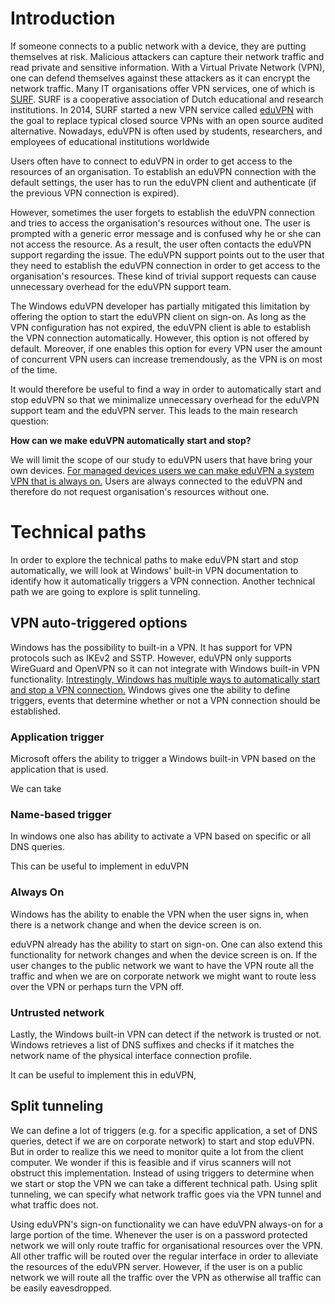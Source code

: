 # Introduction
If someone connects to a public network with a device, they are putting themselves at risk. Malicious attackers can capture their network traffic and read private and sensitive information. With a Virtual Private Network (VPN), one can defend themselves against these attackers as it can encrypt the network traffic. Many IT organisations offer VPN services, one of which is [SURF](https://www.surf.nl/en/about-surf). SURF is a cooperative association of Dutch educational and research institutions. In 2014, SURF started a new VPN service called [eduVPN](https://www.surf.nl/en/eduvpn/about-eduvpn?dst=n1173) with the goal to replace typical closed source VPNs with an open source audited alternative. Nowadays, eduVPN is often used by students, researchers, and employees of educational institutions worldwide

Users often have to connect to eduVPN in order to get access to the resources of an organisation. To establish an eduVPN connection with the default settings, the user has to run the eduVPN client and authenticate (if the previous VPN connection is expired). 

However, sometimes the user forgets to establish the eduVPN connection and tries to access the organisation's resources without one. The user is prompted with a generic error message and is confused why he or she can not access the resource. As a result, the user often contacts the eduVPN support regarding the issue. The eduVPN support points out to the user that they need to establish the eduVPN connection in order to get access to the organisation's resources. These kind of trivial support requests can cause unnecessary overhead for the eduVPN support team.

The Windows eduVPN developer has partially mitigated this limitation by offering the option to start the eduVPN client on sign-on. As long as the VPN configuration has not expired, the eduVPN client is able to establish the VPN connection automatically. However, this option is not offered by default. Moreover, if one enables this option for every VPN user the amount of concurrent VPN users can increase tremendously, as the VPN is on most of the time.

It would therefore be useful to find a way in order to automatically start and stop eduVPN so that we minimalize unnecessary overhead for the eduVPN support team and the eduVPN server. This leads to the main research question:

**How can we make eduVPN automatically start and stop?**

We will limit the scope of our study to eduVPN users that have bring your own devices. [For managed devices users we can make eduVPN a system VPN that is always on.](https://github.com/FlorisHendriks98/eduVPN-provisioning) Users are always connected to the eduVPN and therefore do not request organisation's resources without one.

# Technical paths
In order to explore the technical paths to make eduVPN start and stop automatically, we will look at Windows' built-in VPN documentation to identify how it automatically triggers a VPN connection. Another technical path we are going to explore is split tunneling.

## VPN auto-triggered options
Windows has the possibility to built-in a VPN. It has support for VPN protocols such as IKEv2 and SSTP. However, eduVPN only supports WireGuard and OpenVPN so it can not integrate with Windows built-in VPN functionality.
[Intrestingly, Windows has multiple ways to automatically start and stop a VPN connection.](https://docs.microsoft.com/en-us/windows/security/identity-protection/vpn/vpn-auto-trigger-profile)
Windows gives one the ability to define triggers, events that determine whether or not a VPN connection should be established.
### Application trigger
Microsoft offers the ability to trigger a Windows built-in VPN based on the application that is used.

We can take 


### Name-based trigger
In windows one also has ability to activate a VPN based on specific or all DNS queries.

This can be useful to implement in eduVPN

### Always On
Windows has the ability to enable the VPN when the user signs in, when there is a network change and when the device screen is on. 

eduVPN already has the ability to start on sign-on. One can also extend this functionality for network changes and when the device screen is on. If the user changes to the public network we want to have the VPN route all the traffic and when we are on corporate network we might want to route less over the VPN or perhaps turn the VPN off.

### Untrusted network
Lastly, the Windows built-in VPN can detect if the network is trusted or not. Windows retrieves a list of DNS suffixes and checks if it matches the network name of the physical interface connection profile.

It can be useful to implement this in eduVPN, 

## Split tunneling
We can define a lot of triggers (e.g. for a specific application, a set of DNS queries, detect if we are on corporate network) to start and stop eduVPN. But in order to realize this we need to monitor quite a lot from the client computer. We wonder if this is feasible and if virus scanners will not obstruct this implementation. Instead of using triggers to determine when we start or stop the VPN we can take a different technical path. Using split tunneling, we can specify what network traffic goes via the VPN tunnel and what traffic does not.

Using eduVPN's sign-on functionality we can have eduVPN always-on for a large portion of the time. Whenever the user is on a password protected network we will only route traffic for organisational resources over the VPN. All other traffic will be routed over the regular interface in order to alleviate the resources of the eduVPN server. However, if the user is on a public network we will route all the traffic over the VPN as otherwise all traffic can be easily eavesdropped.


